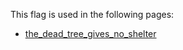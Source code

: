 This flag is used in the following pages:
 - [the_dead_tree_gives_no_shelter](../events/the_dead_tree_gives_no_shelter.md)
